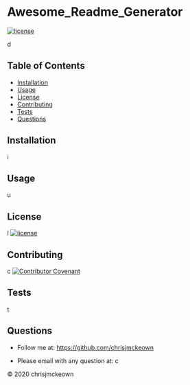 # Awesome_Readme_Generator
    
[![license](https://img.shields.io/github/license/chrisjmckeown/Awesome_Readme_Generator.svg?style=flat-square)](https://github.com/chrisjmckeown/Awesome_Readme_Generator/blob/master/LICENSE)
    
d
    
## Table of Contents
* [Installation](#Installation)
* [Usage](#Usage)
* [License](#License)
* [Contributing](#Contributing)
* [Tests](#Tests)
* [Questions](#Questions)

## Installation
i

## Usage
u

## License
l
[![license](https://img.shields.io/github/license/undefined/Awesome_Readme_Generator.svg?style=flat-square)](https://github.com/undefined/Awesome_Readme_Generator/blob/master/LICENSE)

## Contributing
c
[![Contributor Covenant](https://img.shields.io/badge/Contributor%20Covenant-v2.0%20adopted-ff69b4.svg)](code_of_conduct.md)

## Tests
t
## Questions
    
* Follow me at: <a href="https://github.com/chrisjmckeown" target="_blank">https://github.com/chrisjmckeown</a>
    
* Please email with any question at: c
    
© 2020 chrisjmckeown